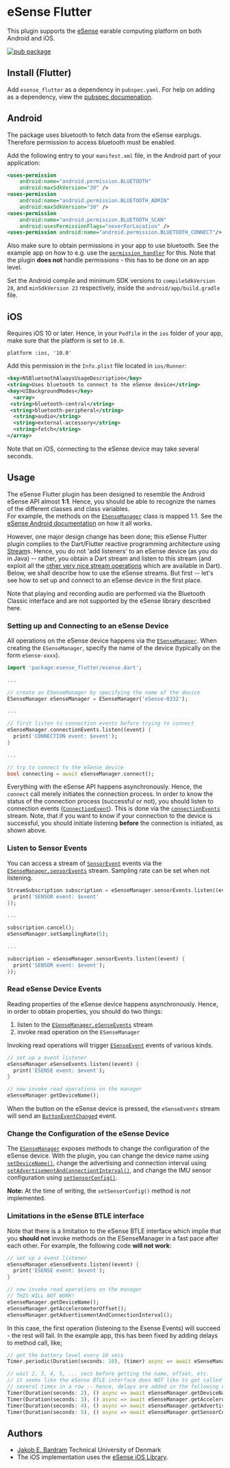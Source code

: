 # eSense Flutter

This plugin supports the [eSense](https://www.esense.io) earable computing platform on both Android and iOS.

[![pub package](https://img.shields.io/pub/v/esense_flutter.svg)](https://pub.dartlang.org/packages/esense_flutter)

## Install (Flutter)

Add `esense_flutter` as a dependency in  `pubspec.yaml`.
For help on adding as a dependency, view the [pubspec documenation](https://flutter.io/using-packages/).

## Android

The package uses bluetooth to fetch data from the eSense earplugs.
Therefore permission to access bluetooth must be enabled.

Add the following entry to your `manifest.xml` file, in the Android part of your application:

```xml
<uses-permission
    android:name="android.permission.BLUETOOTH"
    android:maxSdkVersion="30" />
<uses-permission
    android:name="android.permission.BLUETOOTH_ADMIN"
    android:maxSdkVersion="30" />
<uses-permission
    android:name="android.permission.BLUETOOTH_SCAN" 
    android:usesPermissionFlags="neverForLocation" /> 
<uses-permission android:name="android.permission.BLUETOOTH_CONNECT"/>
```

Also make sure to obtain permissions in your app to use bluetooth.
See the example app on how to e.g. use the [`permission_handler`](https://pub.dev/packages/permission_handler) for this. Note that the plugin **does not** handle permissions - this has to be done on an app level.

Set the Android compile and minimum SDK versions to `compileSdkVersion 28`,
and `minSdkVersion 23` respectively, inside the `android/app/build.gradle` file.

## iOS

Requires iOS 10 or later. Hence, in your `Podfile` in the `ios` folder of your app, make sure that the platform is set to `10.0`.

```
platform :ios, '10.0'
```

Add this permission in the `Info.plist` file located in `ios/Runner`:

```xml
<key>NSBluetoothAlwaysUsageDescription</key>
<string>Uses bluetooth to connect to the eSense device</string>
<key>UIBackgroundModes</key>
  <array>
 <string>bluetooth-central</string>
 <string>bluetooth-peripheral</string>
  <string>audio</string>
  <string>external-accessory</string>
  <string>fetch</string>
</array>
```

Note that on iOS, connecting to the eSense device may take several seconds.

## Usage

The eSense Flutter plugin has been designed to resemble the Android eSense API almost **1:1**. Hence, you should be able to recognize the names of the different classes and class variables.  
For example, the methods on the [`ESenseManager`](https://pub.dev/documentation/esense/latest/esense/ESenseManager-class.html) class is mapped 1:1.
See the [eSense Android documentation](https://www.esense.io/share/eSense-Android-Library.pdf) on how it all works.

However, one major design change has been done; this eSense Flutter plugin complies to the Dart/Flutter reactive programming architecture using [Stream](https://api.dartlang.org/stable/2.4.0/dart-async/Stream-class.html)s.
Hence, you do not 'add listeners' to an eSense device (as you do in Java) -- rather, you obtain a Dart stream and listen to this stream (and exploit all the [other very nice stream operations](https://dart.dev/tutorials/language/streams) which are available in Dart).
Below, we shall describe how to use the eSense streams.
But first -- let's see how to set up and connect to an eSense device in the first place.

Note that playing and recording audio are performed via the Bluetooth Classic interface and are not supported by the eSense library described here.

### Setting up and Connecting to an eSense Device

All operations on the eSense device happens via the [`ESenseManager`](https://pub.dev/documentation/esense/latest/esense/ESenseManager-class.html).
When creating the `ESenseManager`, specify the name of the device (typically on the form `eSense-xxxx`).

```dart
import 'package:esense_flutter/esense.dart';

...

// create an ESenseManager by specifying the name of the device
ESenseManager eSenseManager = ESenseManager('eSense-0332');

...

// first listen to connection events before trying to connect
eSenseManager.connectionEvents.listen((event) {
  print('CONNECTION event: $event');
}

...

// try to connect to the eSense device 
bool connecting = await eSenseManager.connect();
```

Everything with the eSense API happens asynchronously. Hence, the `connect` call merely initiates the connection
process. In order to know the status of the connection process (successful or not), you should listen to
connection events ([`ConnectionEvent`](https://pub.dev/documentation/esense/latest/esense/ConnectionEvent-class.html)).
This is done via the [`connectionEvents`](https://pub.dev/documentation/esense/latest/esense/ESenseManager/connectionEvents.html) stream.
Note, that if you want to know if your connection to the device is successful, you should initiate listening
**before** the connection is initiated, as shown above.

### Listen to Sensor Events

You can access a stream of [`SensorEvent`](https://pub.dev/documentation/esense/latest/esense/SensorEvent-class.html) events via the [`ESenseManager.sensorEvents`](https://pub.dev/documentation/esense/latest/esense/ESenseManager/sensorEvents.html) stream.
Sampling rate can be set when not listening.

`````dart
StreamSubscription subscription = eSenseManager.sensorEvents.listen((event) {
  print('SENSOR event: $event'
});

...

subscription.cancel();
eSenseManager.setSamplingRate(5);

... 

subscription = eSenseManager.sensorEvents.listen((event) {
  print('SENSOR event: $event');
});
`````

### Read eSense Device Events

Reading properties of the eSense device happens asynchronously. Hence, in order to obtain properties, you should
do two things:

  1. listen to the [`ESenseManager.eSenseEvents`](https://pub.dev/documentation/esense/latest/esense/ESenseManager/eSenseEvents.html) stream
  2. invoke read operation on the `ESenseManager`
  
Invoking read operations will trigger [`ESenseEvent`](https://pub.dev/documentation/esense/latest/esense/ESenseEvent-class.html) events of various kinds.

`````dart
// set up a event listener
eSenseManager.eSenseEvents.listen((event) {
  print('ESENSE event: $event');
}

// now invoke read operations on the manager
eSenseManager.getDeviceName();
`````

When the button on the eSense device is pressed, the `eSenseEvents` stream will send an [`ButtonEventChanged`](https://pub.dev/documentation/esense/latest/esense/ButtonEventChanged-class.html) event.

### Change the Configuration of the eSense Device

The [`ESenseManager`](https://pub.dev/documentation/esense/latest/esense/ESenseManager-class.html) exposes methods
to change the configuration of the eSense device.
With the plugin, you can change the device name using [`setDeviceName()`](https://pub.dev/documentation/esense/latest/esense/ESenseManager/setDeviceName.html),
change the advertising and connection interval using [`setAdvertisementAndConnectiontInterval()`](https://pub.dev/documentation/esense/latest/esense/ESenseManager/setAdvertisementAndConnectiontInterval.html),
and change the IMU sensor configuration using [`setSensorConfig()`](https://pub.dev/documentation/esense/latest/esense/ESenseManager/setSensorConfig.html).

**Note:** At the time of writing, the `setSensorConfig()` method is _not_ implemented.

### Limitations in the eSense BTLE interface

Note that there is a limitation to the eSense BTLE interface which implie that you **should not**
invoke methods on the ESenseManager in a fast pace after each other.
For example, the following code **will not work**:

`````dart
// set up a event listener
eSenseManager.eSenseEvents.listen((event) {
  print('ESENSE event: $event');
}

// now invoke read operations on the manager
// THIS WILL NOT WORK!
eSenseManager.getDeviceName();
eSenseManager.getAccelerometerOffset();
eSenseManager.getAdvertisementAndConnectionInterval();
`````

In this case, the first operation (listening to the Esense Events) will succeed - the rest will fail.
In the example app, this has been fixed by adding delays to method call, like;

```dart
// get the battery level every 10 secs
Timer.periodic(Duration(seconds: 10), (timer) async => await eSenseManager.getBatteryVoltage());

// wait 2, 3, 4, 5, ... secs before getting the name, offset, etc.
// it seems like the eSense BTLE interface does NOT like to get called
// several times in a row -- hence, delays are added in the following calls
Timer(Duration(seconds: 2), () async => await eSenseManager.getDeviceName());
Timer(Duration(seconds: 3), () async => await eSenseManager.getAccelerometerOffset());
Timer(Duration(seconds: 4), () async => await eSenseManager.getAdvertisementAndConnectionInterval());
Timer(Duration(seconds: 5), () async => await eSenseManager.getSensorConfig());
```

## Authors

* [Jakob E. Bardram](https://www.bardram.net) Technical University of Denmark
* The iOS implementation uses the [eSense iOS Library](https://github.com/tetujin/ESense).
